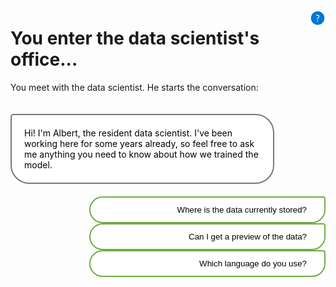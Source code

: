 <style>

.button  {
  border: none;
  color: black;
  width: 75%;
  padding: 12px 28px;
  background-color: white;
  border: 2px solid #70AD47;
  border-radius:30px 5px 30px 30px ;
  transition-duration: 0.4s;
  text-align: right;
  float: right;
}
.button:hover  {
  background-color: #70AD47;
  color: white; 
  border: 2px solid #70AD47;
}
.selected {
  background-color: #70AD47;
}
.panel {
  background-color: white;
  border: 2px solid #787878;
  color: black;
  border-radius: 5px 30px 30px 30px;
  padding: 20px 20px;
  width: 75%;
  float: left;
  margin-top: 20px;
  margin-bottom: 20px;
  text-align: left;
}
.header {
  background-color: white;
  border: 2px solid #008CBA;
  color: black;
  padding: 12px 28px;
  width: 75%;
  margin-top: 20px;
  text-align: left;
  clear: right;
}
.resetbutton  {
  border: none;
  color: black;
  float: right;
  padding: 12px 28px;
  background-color: white;
  border: 2px solid #f44336;
  transition-duration: 0.4s;
}
.resetbutton:hover  {
  background-color: #f44336;
  color: white; 
  border: 2px solid #f44336;
}
</style>

<script>
function showContent(id) {
  // Hide all hidden content
  var elements = document.getElementsByClassName('hidden-content');
  for (var i = 0; i < elements.length; i++) {
    elements[i].style.display = 'none';
  }

  // Show the selected hidden content
  var selectedElement = document.getElementById(id);
  if (selectedElement) {
    selectedElement.style.display = 'block';
  }

  // Disable unselected buttons and highlight the selected button
  var buttons = document.getElementsByClassName('button');
  for (var i = 0; i < buttons.length; i++) {
    if (buttons[i].id === id) {
      buttons[i].classList.add('selected');
    } else {
      buttons[i].classList.remove('selected');
      buttons[i].disabled = true;
    }
  }
}
</script>

<img style="float: right; width:5%; display:box; clear: right; margin-top: 10px;" src="./media/help.png">

# You enter the data scientist's office...

You meet with the data scientist. He starts the conversation:

<div class="panel">Hi! I'm Albert, the resident data scientist. I've been working here for some years already, so feel free to ask me anything you need to know about how we trained the model.</div>

<button class="button" onclick="showContent('id01')">Where is the data currently stored?</button>

<button class="button" onclick="showContent('id02')">Can I get a preview of the data?</button>

<button class="button" onclick="showContent('id03')">Which language do you use?</button>

<div id="id01" class="hidden-content" style="display: none;">
  <div class="panel">The data is stored in a patient database.</div>
  <button class="resetbutton" onclick="window.location.href='../start-01-data';">Reset game and go back to start</button>
</div>

<div id="id02" class="hidden-content" style="display: none;">
  <div class="panel">If we open the file, the first few rows of data look like this:
    <pre>
      PatientID,Pregnancies,PlasmaGlucose,DiastolicBloodPressure,TricepsThickness,SerumInsulin,BMI,DiabetesPedigree,Age,Diabetic
      1354778,0,171,80,34,23,43.50972593,1.213191354,21,0
      1147438,8,92,93,47,36,21.24057571,0.158364981,23,0
      1640031,7,115,47,52,35,41.51152348,0.079018568,23,0
      1883350,9,103,78,25,304,29.58219193,1.282869847,43,1
    </pre>
  </div>
  <button class="resetbutton" onclick="window.location.href='../start-01-data';">Reset game and go back to start</button>
</div>

<div id="id03" class="hidden-content" style="display: none;">
  <div class="panel">I'm mostly comfortable with Python, so that's also what we all tend to use.</div>
  <button class="resetbutton" onclick="window.location.href='../start-01-data';">Reset game and go back to start</button>
</div>


